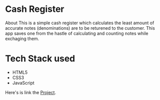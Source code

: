 
# Cash Register
About
This is a simple cash register which calculates the least amount of accurate notes (denominations) are to be returened to the customer. This app saves one from the hastle of calculating and counting notes while exchaging them.


# Tech Stack used
* HTML5
* CSS3
* JavaScript

Here's is link the [Project](https://notescalculator.netlify.app/).
